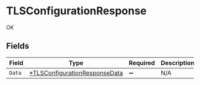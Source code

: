 # TLSConfigurationResponse

OK


## Fields

| Field                                                                                | Type                                                                                 | Required                                                                             | Description                                                                          |
| ------------------------------------------------------------------------------------ | ------------------------------------------------------------------------------------ | ------------------------------------------------------------------------------------ | ------------------------------------------------------------------------------------ |
| `Data`                                                                               | [*TLSConfigurationResponseData](../../models/shared/tlsconfigurationresponsedata.md) | :heavy_minus_sign:                                                                   | N/A                                                                                  |